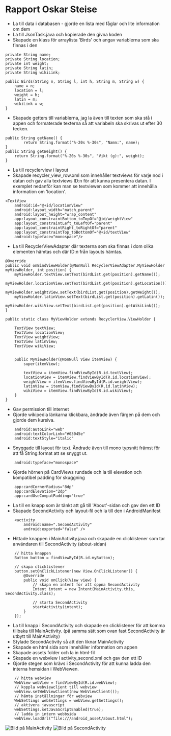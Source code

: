 
# Rapport Oskar Steise

- La till data i databasen - gjorde en lista med fåglar och lite information om dem
- La till JsonTask.java och kopierade den givna koden
- Skapade en klass för arraylista 'Birds' och angav variablerna som ska finnas i den
```
private String name;
private String location;
private int weight;
private String latin;
private String wikiLink;

public Birds(String n, String l, int h, String m, String w) {
    name = n;
    location = l;
    weight = h;
    latin = m;
    wikiLink = w;
}
```
- Skapade getters till variablerna, jag la även till texten som ska stå i appen och formaterade texterna 
så att variabeln ska skrivas ut efter 30 tecken. 
```
public String getName() {
        return String.format("%-20s %-30s", "Namn:", name);
}
public String getWeight() {
    return String.format("%-20s %-30s", "Vikt (g):", weight);
}
```
- La till recyclerview i layout
- Skapade recycler_view_row.xml som innehåller textviews för varje nod i datan och gav alla textviews ID:n för att kunna presentera datan.
I exemplet nedanför kan man se textviewen som kommer att innehålla information om 'location'.
```
<TextView
    android:id="@+id/locationView"
    android:layout_width="match_parent"
    android:layout_height="wrap_content"
    app:layout_constraintBottom_toTopOf="@id/weightView"
    app:layout_constraintLeft_toLeftOf="parent"
    app:layout_constraintRight_toRightOf="parent"
    app:layout_constraintTop_toBottomOf="@+id/textView"
    android:typeface="monospace"/>
```
- La till RecyclerViewAdapter där texterna som ska finnas i dom olika elementen hämtas och där ID:n från layouts hämtas. 
```
@Override
public void onBindViewHolder(@NonNull RecyclerViewAdapter.MyViewHolder myViewHolder, int position) {
    myViewHolder.textView.setText(birdList.get(position).getName());
    myViewHolder.locationView.setText(birdList.get(position).getLocation());
    myViewHolder.weightView.setText(birdList.get(position).getWeight());
    myViewHolder.latinView.setText(birdList.get(position).getLatin());
    myViewHolder.wikiView.setText(birdList.get(position).getWikiLink());
}
    
public static class MyViewHolder extends RecyclerView.ViewHolder {

    TextView textView;
    TextView locationView;
    TextView weightView;
    TextView latinView;
    TextView wikiView;


    public MyViewHolder(@NonNull View itemView) {
        super(itemView);

        textView = itemView.findViewById(R.id.textView);
        locationView = itemView.findViewById(R.id.locationView);
        weightView = itemView.findViewById(R.id.weightView);
        latinView = itemView.findViewById(R.id.latinView);
        wikiView = itemView.findViewById(R.id.wikiView);
    }
}
```
- Gav permission till internet
- Gjorde wikipedia länkarna klickbara, ändrade även färgen på dem och gjorde dem kursiva.
```
    android:autoLink="web"
    android:textColorLink="#03045e"
    android:textStyle="italic"
```
- Snyggade till layout för text. Ändrade även till mono typsnitt främst för att få String.format att se snyggt ut. 
```
    android:typeface="monospace"
```
- Gjorde hörnen på CardViews rundade och la till elevation och kompatibel padding för skuggning
```
    app:cardCornerRadius="8dp"
    app:cardElevation="2dp"
    app:cardUseCompatPadding="true"
```
- La till en knapp som är tänkt att gå till 'About'-sidan och gav den ett ID
- Skapade SecondActivity och layout-fil och la till den i AndroidManifest
```
    <activity
        android:name=".SecondActivity"
        android:exported="false" />
```
- Hittade knappen i MainActivity.java och skapade en clicklistener som tar användaren till SecondActivity (about-sidan)
```
    // hitta knappen
    Button button = findViewById(R.id.myButton);

    // skapa clicklistener
    button.setOnClickListener(new View.OnClickListener() {
        @Override
        public void onClick(View view) {
            // skapa en intent för att öppna SecondActivity
            Intent intent = new Intent(MainActivity.this, SecondActivity.class);

            // starta SecondActivity
            startActivity(intent);
        }
    });
```
- La till knapp i SecondActivity och skapade en clicklistener för att komma tillbaka till MainActivity. 
(på samma sätt som ovan fast SecondActivity är utbytt till MainActivity)
- Stylade SecondActivity så att den liknar MainActivity
- Skapade en html sida som innehåller information om appen
- Skapade assets folder och la in html-fil
- Skapade en webview i activity_second.xml och gav den ett ID
- Gjorde stegen som krävs i SecondActivity för att kunna ladda den interna hemsidan i WebViewen.
```
    // hitta webview
    WebView webView = findViewById(R.id.webView);
    // koppla webviewclient till webview
    webView.setWebViewClient(new WebViewClient());
    // hämta inställningar för webview
    WebSettings webSettings = webView.getSettings();
    // aktivera javascript
    webSettings.setJavaScriptEnabled(true);
    // ladda in intern webbsida
    webView.loadUrl("file:///android_asset/about.html");
```

![Bild på MainActivity](RecyclerView.png)
![Bild på SecondActivity](about.png)

